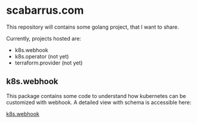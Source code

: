 # scabarrus.com
This repository will contains some golang project, that I want to share.

Currently, projects hosted are:
* k8s.webhook
* k8s.operator (not yet)
* terraform.provider (not yet)

## k8s.webhook
This package contains some code to understand how kubernetes can be customized with webhook.
A detailed view with schema is accessible here:

[k8s.webhook](../../blob/master/k8s.webhook/README.md)

